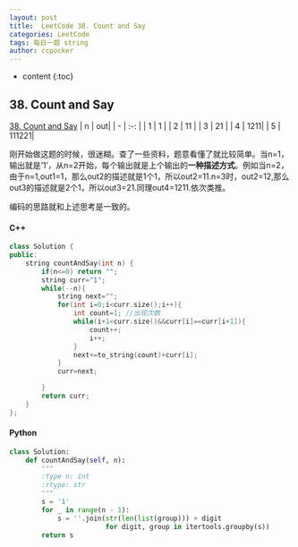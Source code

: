 ```yaml
---
layout: post
title:  LeetCode 38. Count and Say
categories: LeetCode
tags: 每日一题 string
author: ccpocker
---
```


* content
{:toc}

## 38. Count and Say
[38. Count and Say](https://leetcode.com/problems/count-and-say/)
| n | out|
| - | :-: |
| 1 | 1 |
| 2 | 11 |
| 3 | 21 |
| 4 | 1211|
| 5 | 111221|

刚开始做这题的时候，很迷糊。查了一些资料，题意看懂了就比较简单。当n=1，输出就是‘1’，从n=2开始，每个输出就是上个输出的**一种描述方式**。例如当n=2，由于n=1,out1=1，那么out2的描述就是1个1，所以out2=11.n=3时，out2=12,那么out3的描述就是2个1，所以out3=21.同理out4=1211.依次类推。

编码的思路就和上述思考是一致的。
#### C++
```cpp
class Solution {
public:
    string countAndSay(int n) {
        if(n<=0) return "";
        string curr="1";
        while(--n){
            string next="";
            for(int i=0;i<curr.size();i++){
                int count=1; //出现次数
                while(i+1<curr.size()&&curr[i]==curr[i+1]){
                    count++;
                    i++;
                }
                next+=to_string(count)+curr[i];
            }
            curr=next;

        }
        return curr;
    }
};
```
#### Python


```python
class Solution:
    def countAndSay(self, n):
        """
        :type n: int
        :rtype: str
        """
        s = '1'
        for _ in range(n - 1):
            s = ''.join(str(len(list(group))) + digit
                        for digit, group in itertools.groupby(s))
        return s
```
